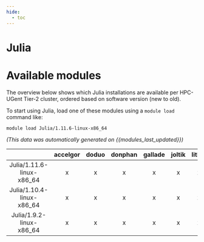 ```yaml
---
hide:
  - toc
---
```


Julia
=====

# Available modules


The overview below shows which Julia installations are available per HPC-UGent Tier-2 cluster, ordered based on software version (new to old).

To start using Julia, load one of these modules using a `module load` command like:

```shell
module load Julia/1.11.6-linux-x86_64
```

*(This data was automatically generated on {{modules_last_updated}})*

| |accelgor|doduo|donphan|gallade|joltik|litleo|shinx|
| :---: | :---: | :---: | :---: | :---: | :---: | :---: | :---: |
|Julia/1.11.6-linux-x86_64|x|x|x|x|x|x|x|
|Julia/1.10.4-linux-x86_64|x|x|x|x|x|x|x|
|Julia/1.9.2-linux-x86_64|x|x|x|x|x|x|x|
